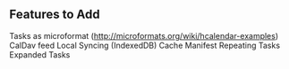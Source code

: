 ## Features to Add
Tasks as microformat (http://microformats.org/wiki/hcalendar-examples)
CalDav feed
Local Syncing (IndexedDB)
Cache Manifest
Repeating Tasks
Expanded Tasks
